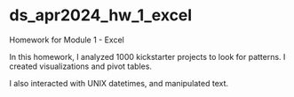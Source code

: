 # ds_apr2024_hw_1_excel
Homework for Module 1 - Excel

In this homework, I analyzed 1000 kickstarter projects to look for patterns. I created visualizations and pivot tables.

I also interacted with UNIX datetimes, and manipulated text.
